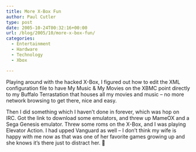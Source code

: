 ```yaml
---
title: More X-Box Fun
author: Paul Cutler
type: post
date: 2005-10-24T00:32:16+00:00
url: /blog/2005/10/more-x-box-fun/
categories:
  - Entertainment
  - Hardware
  - Technology
  - Xbox

---
```

Playing around with the hacked X-Box, I figured out how to edit the XML configuration file to have My Music & My Movies on the XBMC point directly to my Buffalo Terrastation that houses all my movies and music &#8211; no more network browsing to get there, nice and easy.

Then I did something which I haven&#8217;t done in forever, which was hop on IRC. Got the link to download some emulators, and threw up MameOX and a Sega Genesis emulator. Threw some roms on the X-Box, and I was playing Elevator Action. I had upped Vanguard as well &#8211; I don&#8217;t think my wife is happy with me now as that was one of her favorite games growing up and she knows it&#8217;s there just to distract her. 🙂